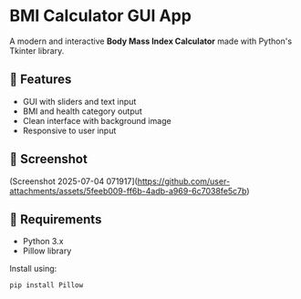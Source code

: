# BMI Calculator GUI App

A modern and interactive **Body Mass Index Calculator** made with Python's Tkinter library.

## 🎯 Features
- GUI with sliders and text input
- BMI and health category output
- Clean interface with background image
- Responsive to user input

## 📸 Screenshot
(Screenshot 2025-07-04 071917](https://github.com/user-attachments/assets/5feeb009-ff6b-4adb-a969-6c7038fe5c7b)


## 🔧 Requirements

- Python 3.x
- Pillow library

Install using:
```bash
pip install Pillow
